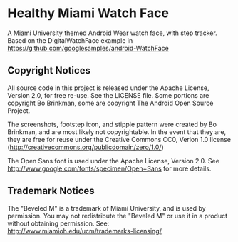 Healthy Miami Watch Face
===================================

A Miami University themed Android Wear watch face, with step tracker. Based on the DigitalWatchFace example in https://github.com/googlesamples/android-WatchFace

Copyright Notices
-------

All source code in this project is released under the Apache License, Version 2.0, for free re-use. See the LICENSE file. Some portions are copyright Bo Brinkman, some are copyright The Android Open Source Project.

The screenshots, footstep icon, and stipple pattern were created by Bo Brinkman, and are most likely not copyrightable. In the event that they are, they are free for reuse under the Creative Commons CC0, Verion 1.0 license (http://creativecommons.org/publicdomain/zero/1.0/)

The Open Sans font is used under the Apache License, Version 2.0. See http://www.google.com/fonts/specimen/Open+Sans for more details.

Trademark Notices
------

The "Beveled M" is a trademark of Miami University, and is used by permission. You may not redistribute the "Beveled M" or use it in a product without obtaining permission. See: http://www.miamioh.edu/ucm/trademarks-licensing/
